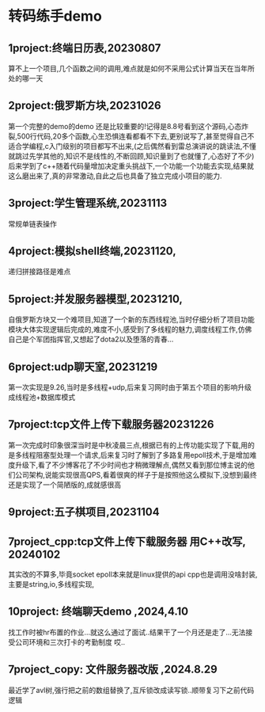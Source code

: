 # 转码练手demo

## 1project:终端日历表,20230807
算不上一个项目,几个函数之间的调用,难点就是如何不采用公式计算当天在当年所处的哪一天

## 2project:俄罗斯方块,20231026
第一个完整的demo的demo 还是比较重要的!记得是8.8号看到这个源码,心态炸裂,500行代码,20多个函数,心生恐惧连看都看不下去,更别说写了,甚至觉得自己不适合学编程,c入门级别的项目都写不出来,(之后偶然看到雷总演讲说的跳读法,不懂就跳过先学其他的,知识不是线性的,不断回顾,知识量到了也就懂了,心态好了不少)后来学到了c++随着代码量增加决定重头挑战下,一个功能一个功能去实现,结果就这么磨出来了,真的非常激动,自此之后也具备了独立完成小项目的能力.

## 3project:学生管理系统,20231113
常规单链表操作

## 4project:模拟shell终端,20231120,
递归拼接路径是难点

## 5project:并发服务器模型,20231210,
自俄罗斯方块又一个难项目,知道了一个新的东西线程池,当时仔细分析了项目功能模块大体实现逻辑后完成的,难度不小,感受到了多线程的魅力,调度线程工作,仿佛自己是个军团指挥官,又想起了dota2以及堕落的青春...

## 6project:udp聊天室,20231219
第一次实现是9.26,当时是多线程+udp,后来复习网时由于第五个项目的影响升级成线程池+数据库模式

## 7project:tcp文件上传下载服务器20231226
第一次完成时印象很深当时是中秋凌晨三点,根据已有的上传功能实现了下载,用的是多线程阻塞型处理一个请求,后来复习时了解到了多路复用epoll技术,于是增加难度升级下,看了不少博客花了不少时间也才稍微理解点,偶然又看到那位博主说的他们公司架构,说能实现很高QPS,看着很爽的样子于是按照他这么模拟下,没想到最终还是实现了一个简陋版的,成就感很高

## 9project:五子棋项目,20231104

## 7project_cpp:tcp文件上传下载服务器 用C++改写, 20240102
其实改的不算多,毕竟socket epoll本来就是linux提供的api cpp也是调用没啥封装,主要是string,io,多线程实现,

## 10project: 终端聊天demo ,2024,4.10
找工作时被hr布置的作业…就这么通过了面试..结果干了一个月还是走了...无法接受公司环境和三次打卡的考勤制度 哎..

## 7project_copy: 文件服务器改版 ,2024.8.29
最近学了avl树,强行把之前的数组替换了,互斥锁改成读写锁..顺带复习下之前代码逻辑
